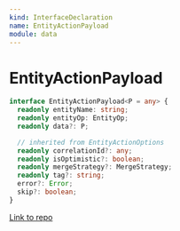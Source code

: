 ```yaml
---
kind: InterfaceDeclaration
name: EntityActionPayload
module: data
---
```


# EntityActionPayload

```ts
interface EntityActionPayload<P = any> {
  readonly entityName: string;
  readonly entityOp: EntityOp;
  readonly data?: P;

  // inherited from EntityActionOptions
  readonly correlationId?: any;
  readonly isOptimistic?: boolean;
  readonly mergeStrategy?: MergeStrategy;
  readonly tag?: string;
  error?: Error;
  skip?: boolean;
}
```

[Link to repo](https://github.com/ngrx/platform/blob/master/modules/data/src/actions/entity-action.ts#L40-L44)
